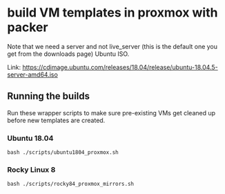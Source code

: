 # build VM templates in proxmox with packer

Note that we need a server and not live_server (this is the default one you get from the downloads page) Ubuntu ISO.

Link: <https://cdimage.ubuntu.com/releases/18.04/release/ubuntu-18.04.5-server-amd64.iso>

## Running the builds

Run these wrapper scripts to make sure pre-existing VMs get cleaned up before new templates are created.

### Ubuntu 18.04

    bash ./scripts/ubuntu1804_proxmox.sh

### Rocky Linux 8

    bash ./scripts/rocky84_proxmox_mirrors.sh
